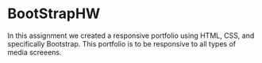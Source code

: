 # BootStrapHW

In this assignment we created a responsive portfolio using HTML, CSS, and specifically Bootstrap.  This portfolio is to be responsive to all types of media screeens.
